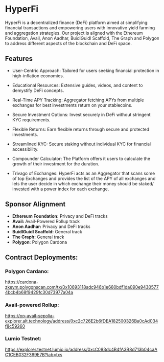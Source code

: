 # HyperFi

HyperFi is a decentralized finance (DeFi) platform aimed at simplifying financial transactions and empowering users with innovative yield farming and aggregation strategies. Our project is aligned with the Ethereum Foundation, Avail, Anon Aadhar, BuidlGuidl Scaffold, The Graph and Polygon to address different aspects of the blockchain and DeFi space.

## Features

- User-Centric Approach: Tailored for users seeking financial protection in high-inflation economies.

- Educational Resources: Extensive guides, videos, and content to demystify DeFi concepts.

- Real-Time APY Tracking: Aggregator fetching APYs from multiple exchanges for best investments return on your stablecoins.

- Secure Investment Options: Invest securely in DeFi without stringent KYC requirements.

- Flexible Returns: Earn flexible returns through secure and protected investments.

- Streamlined KYC: Secure staking without individual KYC for financial accessibility.

- Compounder Calculator: The Platform offers it users to calculate the growth of their investment for the duration.

- Trivago of Exchanges: HyperFi acts as an Aggregator that scans some of top  Exchanges and provides the list of the APY of all exchanges and lets the user decide in which exchange their money should be staked/ invested with a power index for each exchange.

## Sponsor Alignment

- **Ethereum Foundation:** Privacy and DeFi tracks
- **Avail:** Avail-Powered Rollup track
- **Anon Aadhar:** Privacy and DeFi tracks
- **BuidlGuidl Scaffold:** General track
- **The Graph:** General track
- **Polygon:** Polygon Cardona

## Contract Deployments:

### Polygon Cardano: 
https://cardona-zkevm.polygonscan.com/tx/0x10693118adc946b1e680bdf1da090e94305774bcb4b68f9429fc30d73977a04a
 
### Avail-powered Rollup:
https://op-avail-sepolia-explorer.alt.technology/address/0xc2c726E2b6fDEA182500326Ba0cAd034f8c59260

### Lumio Testnet:
https://explorer.testnet.lumio.io/address/0xcC083dc4B4fA3B8d713b04caAC1CEB032F369E7B?tab=txs
